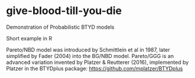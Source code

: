# give-blood-till-you-die
Demonstration of Probabilistic BTYD models

Short example in R

Pareto/NBD model was introduced by Schmittlein et al in 1987, later simplified by Fader (2004) into the BG/NBD model.
Pareto/GGG is an advanced variation invented by Platzer & Reutterer (2016), implemented by Platzer in the BTYDplus package: https://github.com/mplatzer/BTYDplus
